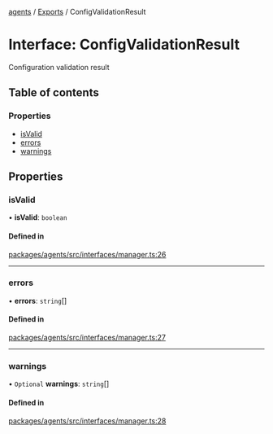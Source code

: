 <!-- 
 ⚠️  AUTO-GENERATED FILE - DO NOT EDIT MANUALLY
 This file is automatically generated by scripts/docs-generator.js
 To make changes, edit the source TypeScript files or update the generator script
-->

[agents](../../) / [Exports](../modules) / ConfigValidationResult

# Interface: ConfigValidationResult

Configuration validation result

## Table of contents

### Properties

- [isValid](ConfigValidationResult#isvalid)
- [errors](ConfigValidationResult#errors)
- [warnings](ConfigValidationResult#warnings)

## Properties

### isValid

• **isValid**: `boolean`

#### Defined in

[packages/agents/src/interfaces/manager.ts:26](https://github.com/woojubb/robota/blob/d84cd2e1e6915e9f7e9aff8f9b06df02e55c139b/packages/agents/src/interfaces/manager.ts#L26)

___

### errors

• **errors**: `string`[]

#### Defined in

[packages/agents/src/interfaces/manager.ts:27](https://github.com/woojubb/robota/blob/d84cd2e1e6915e9f7e9aff8f9b06df02e55c139b/packages/agents/src/interfaces/manager.ts#L27)

___

### warnings

• `Optional` **warnings**: `string`[]

#### Defined in

[packages/agents/src/interfaces/manager.ts:28](https://github.com/woojubb/robota/blob/d84cd2e1e6915e9f7e9aff8f9b06df02e55c139b/packages/agents/src/interfaces/manager.ts#L28)
